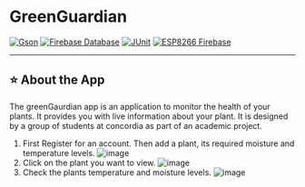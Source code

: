 # GreenGuardian
[![Gson](https://img.shields.io/badge/Gson-2.8.9-blue.svg)](https://search.maven.org/artifact/com.google.code.gson/gson/2.8.9/jar)
[![Firebase Database](https://img.shields.io/badge/Firebase%20Database-20.0.0-orange.svg)](https://firebase.google.com/docs/database)
[![JUnit](https://img.shields.io/badge/JUnit-4.13.2-green.svg)](https://junit.org/junit4/)
[![ESP8266 Firebase](https://img.shields.io/badge/ESP8266%20Firebase-Latest%20Version-yellow.svg)](https://github.com/mobizt/Firebase-ESP8266)

-----

## ⭐️ About the App
The greenGaurdian app is an application to monitor the health of your plants. It provides you with live information about your plant. 
It is designed by a group of students at concordia as part of an academic project. 
1. First Register for an account. Then add a plant, its required moisture and temperature levels. 
![image](https://github.com/m0Zahed/GreenGaurdian/assets/107864964/d99fb3a9-ecd6-4852-a59f-50654a9010e4)
2. Click on the plant you want to view.
![image](https://github.com/m0Zahed/GreenGaurdian/assets/107864964/adfc56cb-9141-4b8a-a6b0-4c28605f9b6a)
3. Check the plants temperature and moisture levels.
![image](https://github.com/m0Zahed/GreenGaurdian/assets/107864964/96f25682-6551-4d87-aca2-7259bacb5c86)


